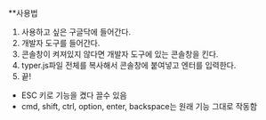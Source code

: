**사용법
1. 사용하고 싶은 구글닥에 들어간다.
2. 개발자 도구를 들어간다.
3. 콘솔창이 켜져있지 않다면 개발자 도구에 있는 콘솔창을 킨다.
4. typer.js파일 전체를 복사해서 콘솔창에 붙여넣고 엔터를 입력한다.
5. 끝!

- ESC 키로 기능을 켰다 끌수 있음
- cmd, shift, ctrl, option, enter, backspace는 원래 기능 그대로 작동함
